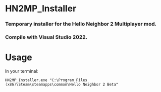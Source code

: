 # HN2MP_Installer
### Temporary installer for the Hello Neighbor 2 Multiplayer mod.
### Compile with Visual Studio 2022.

# Usage
In your terminal:
```
HN2MP_Installer.exe "C:\Program Files (x86)\Steam\steamapps\common\Hello Neighbor 2 Beta"
```
